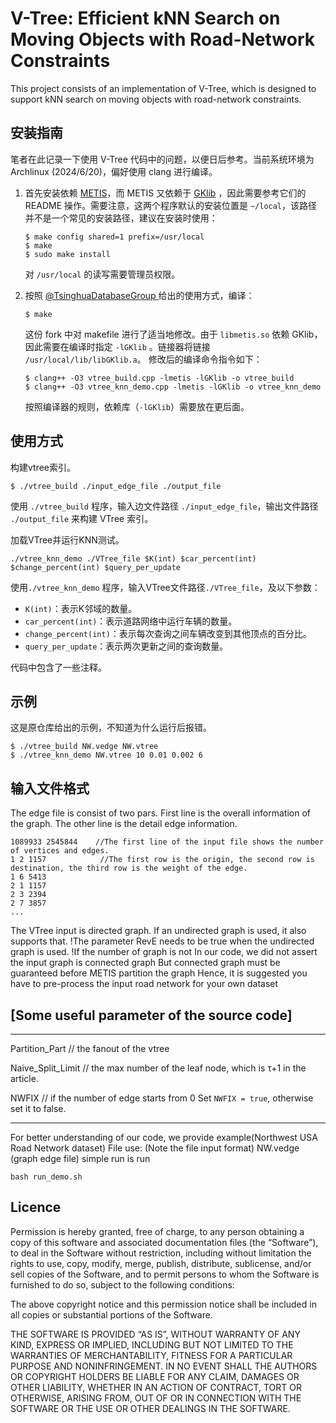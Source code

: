 # V-Tree: Efficient kNN Search on Moving Objects with Road-Network Constraints

This project consists of an implementation of V-Tree, which is designed to support kNN search on moving objects with
road-network constraints.

## 安装指南

笔者在此记录一下使用 V-Tree 代码中的问题，以便日后参考。当前系统环境为 Archlinux (2024/6/20)，偏好使用 clang 进行编译。

1. 首先安装依赖 [METIS](https://github.com/DMA-Lab/METIS)，而 METIS 又依赖于 [GKlib](https://github.com/KarypisLab/GKlib)
   ，因此需要参考它们的 README 操作。需要注意，这两个程序默认的安装位置是 `~/local`，该路径并不是一个常见的安装路径，建议在安装时使用：
   ```shell
   $ make config shared=1 prefix=/usr/local
   $ make
   $ sudo make install 
   ```
   对 `/usr/local` 的读写需要管理员权限。

2. 按照 [@TsinghuaDatabaseGroup ](https://github.com/TsinghuaDatabaseGroup) 给出的使用方式，编译：

    ```shell
   $ make
   ```

   这份 fork 中对 makefile 进行了适当地修改。由于 `libmetis.so` 依赖 GKlib，因此需要在编译时指定 `-lGKlib`
   。链接器将链接 `/usr/local/lib/libGKlib.a`。
   修改后的编译命令指令如下：
    ```shell
    $ clang++ -O3 vtree_build.cpp -lmetis -lGKlib -o vtree_build
    $ clang++ -O3 vtree_knn_demo.cpp -lmetis -lGKlib -o vtree_knn_demo
    ```
   按照编译器的规则，依赖库（`-lGKlib`）需要放在更后面。

## 使用方式

构建vtree索引。

```shell
$ ./vtree_build ./input_edge_file ./output_file
```

使用 `./vtree_build` 程序，输入边文件路径 `./input_edge_file`，输出文件路径 `./output_file` 来构建 VTree 索引。

加载VTree并运行KNN测试。

```shell
./vtree_knn_demo ./VTree_file $K(int) $car_percent(int) $change_percent(int) $query_per_update
```

使用`./vtree_knn_demo` 程序，输入VTree文件路径`./VTree_file`，及以下参数：

- `K(int)`：表示K邻域的数量。
- `car_percent(int)`：表示道路网络中运行车辆的数量。
- `change_percent(int)`：表示每次查询之间车辆改变到其他顶点的百分比。
- `query_per_update`：表示两次更新之间的查询数量。

代码中包含了一些注释。

## 示例

这是原仓库给出的示例，不知道为什么运行后报错。

```shell
$ ./vtree_build NW.vedge NW.vtree
$ ./vtree_knn_demo NW.vtree 10 0.01 0.002 6
```

## 输入文件格式

The edge file is consist of two pars. First line is the overall information of the
 graph. The other line is the detail edge information.
    

    1089933 2545844    //The first line of the input file shows the number of vertices and edges.
    1 2 1157            //The first row is the origin, the second row is destination, the third row is the weight of the edge.
    1 6 5413
    2 1 1157
    2 3 2394
    2 7 3857
    ...

The VTree input is directed graph. If an undirected graph is used, it also supports that.
!The parameter RevE needs to be true when the undirected graph is used.
!If the number of graph is not 
In our code, we did not assert the input graph is connected graph
But connected graph must be guaranteed before METIS partition the graph
Hence, it is suggested you have to pre-process the input road network for your own dataset

## [Some useful parameter of the source code]
-----
Partition_Part       // the fanout of the vtree

Naive_Split_Limit    // the max number of the leaf node, which is τ+1 in the article.

NWFIX                // if the number of edge starts from 0 Set `NWFIX = true`, otherwise set it to false.

-----

For better understanding of our code, we provide example(Northwest USA Road Network dataset)
File use: (Note the file input format)
        NW.vedge (graph edge file)
simple run is run 

    bash run_demo.sh

## Licence

Permission is hereby granted, free of charge, to any person obtaining a copy of this software and associated documentation files (the “Software”), to deal in the Software without restriction, including without limitation the rights to use, copy, modify, merge, publish, distribute, sublicense, and/or sell copies of the Software, and to permit persons to whom the Software is furnished to do so, subject to the following conditions:

The above copyright notice and this permission notice shall be included in all copies or substantial portions of the Software.

THE SOFTWARE IS PROVIDED “AS IS”, WITHOUT WARRANTY OF ANY KIND, EXPRESS OR IMPLIED, INCLUDING BUT NOT LIMITED TO THE WARRANTIES OF MERCHANTABILITY, FITNESS FOR A PARTICULAR PURPOSE AND NONINFRINGEMENT. IN NO EVENT SHALL THE AUTHORS OR COPYRIGHT HOLDERS BE LIABLE FOR ANY CLAIM, DAMAGES OR OTHER LIABILITY, WHETHER IN AN ACTION OF CONTRACT, TORT OR OTHERWISE, ARISING FROM, OUT OF OR IN CONNECTION WITH THE SOFTWARE OR THE USE OR OTHER DEALINGS IN THE SOFTWARE.

